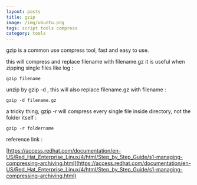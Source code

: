```yaml
---
layout: posts
title: gzip
image: /img/ubuntu.png
tags: script tools compress
category: tools
---
```


gzip is a common use compress tool, fast and easy to use.

this will compress and replace filename with filename.gz it is useful when zipping single files like log :

```
gzip filename
```

unzip by gzip -d , this will also replace filename.gz with filename : 

```
gzip -d filename.gz
```

a tricky thing, gzip -r will compress every single file inside directory, not the folder itself :

```
gzip -r foldername
```

reference link :

[https://access.redhat.com/documentation/en-US/Red_Hat_Enterprise_Linux/4/html/Step_by_Step_Guide/s1-managing-compressing-archiving.html](https://access.redhat.com/documentation/en-US/Red_Hat_Enterprise_Linux/4/html/Step_by_Step_Guide/s1-managing-compressing-archiving.html)
